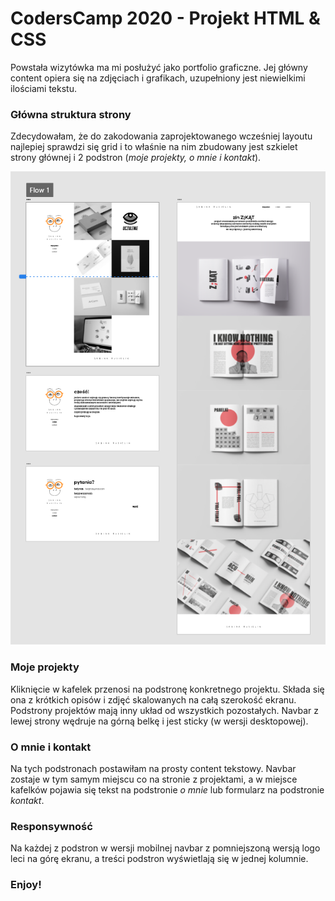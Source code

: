 # CodersCamp 2020 - Projekt HTML & CSS

Powstała wizytówka ma mi posłużyć jako portfolio graficzne. Jej główny content opiera się na zdjęciach i grafikach, uzupełniony jest niewielkimi ilościami tekstu.

### Główna struktura strony
Zdecydowałam, że do zakodowania zaprojektowanego wcześniej layoutu najlepiej sprawdzi się grid i to właśnie na nim zbudowany jest szkielet strony głównej i 2 podstron (*moje projekty, o mnie i kontakt*). 

![website mockup](img_mockup.PNG)

### Moje projekty
Kliknięcie w kafelek przenosi na podstronę konkretnego projektu. Składa się ona z krótkich opisów i zdjęć skalowanych na całą szerokość ekranu.
Podstrony projektów mają inny układ od wszystkich pozostałych. Navbar z lewej strony wędruje na górną belkę i jest sticky (w wersji desktopowej).

### O mnie i kontakt
Na tych podstronach postawiłam na prosty content tekstowy. Navbar zostaje w tym samym miejscu co na stronie z projektami, a w miejsce kafelków pojawia się tekst na podstronie *o mnie* lub formularz na podstronie *kontakt*.

### Responsywność
Na każdej z podstron w wersji mobilnej navbar z pomniejszoną wersją logo leci na górę ekranu, a treści podstron wyświetlają się w jednej kolumnie.

### Enjoy!
